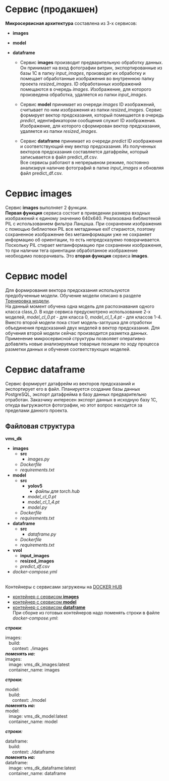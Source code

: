  # Сервис (продакшен)  
 **Микросервисная архитектура** составлена из 3-х сервисов:  
 - **images**  
 - **model**
 - **dataframe**  

   -  Сервис **images** производит предварительную обработку данных. Он принимает на вход фотографии витрин, экспортированные из базы 1С в папку *input_images*, производит их обработку и помещает обработанные изображения во внутреннюю папку проекта *resized_images*. ID обработанных изображений помещаются в очередь *images*. Изображение, для которого произведена обработка, удаляется из папки *input_images*.  

   -  Сервис **model**  принимает из очереди *images* ID изображений, считывает по ним изображения из папки *resized_images*. Сервис формирует вектор предсказания, который помещается в очередь *predict*, идентификатором сообщения служит ID изображения. Изображение, для которого сформирован вектор предсказания, удаляется из папки *resized_images*.  
    -    Сервис **dataframe** принимает из очереди *predict* ID изображения и соответствующий ему вектор предсказания. Из полученных векторов предсказания составляется датафрейм, который записывается в файл predict_df.csv.  
Все сервисы работают в непрерывном режиме, постоянно анализируя наличие фотографий в папке *input_images* и обновляя файл predict_df.csv.  
# Сервис **images**
Сервис **images** выполняет 2 функции.  
**Первая функция** сервиса состоит в приведении размера входных изображений к единому значению 640х640. Реализована библиотекой PIL с использованием фильтра Ланцоша. 
При сохранении изображения с помощью библиотеки PIL все метаданные exif стираются, поэтому сохраненное изображение без метаинформации уже не сохраняет информацию об ориентации, то есть непредсказуемо поворачивается. Поскольку PIL стирает метаинформацию при сохранении изображения, то при наличии тега ориентации обработанное изображение необходимо поворачивать. Это **вторая функция** сервиса **images**.
# Сервис **model**  
Для формирования вектора предсказания используются предобученные модели. Обучение модели описано в разделе [Тренировка модели](https://github.com/Yyalexx/detecting-beer/tree/master/part_2_model_training).  
На данный момент обучена одна модель для распознавания одного класса class_0. В коде сервиса предусмотрено использование 2-х моделей, *model_cl_0.pt* - для класса 0, *model_cl_1_4.pt* - для классов 1-4. Вместо второй модели пока стоит модель-заглушка для отработки объединения предсказаний двух моделей в вектор предсказания. Для обучения второй модели сейчас производится разметка данных.  
Применение микросервисной структуры позволяет оперативно добавлять новые анализируемые товарные позиции по ходу процесса разметки данных и обучения соответствующих моделей.  
# Сервис **dataframe**  
Сервис формирует датафрейм из векторов предсказаний и экспортирует его в файл. Планируется создание базы данных PostgreSQL, экспорт датафрейма в базу данных предварительно отработан. Заказчику интересен экспорт данных в исходную базу 1С, откуда выгружаются фотографии, но этот вопрос находится за пределами данного проекта.  
## Файловая структура

**vms_dk**

 - **images**  
      - **src**  
          - *images.py* 
    - *Dockerfile*
    - *requirements.txt* 
 - **model**  
      - **src**  
          - **yolov5**  
            - *файлы для torch.hub*
          - *model_cl_0.pt* 
          - *model_cl_1_4.pt*
          - *model.py*
    - *Dockerfile*
    - *requirements.txt*      
 - **dataframe**  
      - **src**   
          - *dataframe.py*
    - *Dockerfile*
    - *requirements.txt* 
- **vvol**  
  - **input_images**
  - **resized_images**
  - *predict_df.csv*  
- *docker-compose.yml*    
  &ensp;  

Контейнеры с сервисами загружены на [DOCKER HUB](https://hub.docker.com/)  
- [контейнер с сервисом **images**](https://hub.docker.com/r/yyalexx/vms_dk_images/)  
- [контейнер с сервисом **model**](https://hub.docker.com/r/yyalexx/vms_dk_model)  
- [контейнер с сервисом **dataframe**](https://hub.docker.com/r/yyalexx/vms_dk_dataframe)  
При сборке из готовых контейнеров надо поменять строки в файле *docker-compose.yml*:  

***строки***:  

images:  
&ensp; build:  
&ensp; &ensp; context: ./images  
***поменять на:***  
images:  
&ensp; image: vms_dk_images:latest  
&ensp; container_name: images  

***строки:***  

model:  
&ensp; build:  
&ensp; &ensp; context: ./model  
***поменять на:***  
model:  
&ensp; image: vms_dk_model:latest  
&ensp; container_name: model  

***строки:***  

dataframe:  
&ensp; build:  
&ensp; &ensp; context: ./dataframe  
***поменять на:***  
dataframe:  
&ensp; image: vms_dk_dataframe:latest  
&ensp; container_name: dataframe